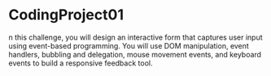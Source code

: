 # CodingProject01
n this challenge, you will design an interactive form that captures user input using event-based programming. You will use DOM manipulation, event handlers, bubbling and delegation, mouse movement events, and keyboard events to build a responsive feedback tool.

